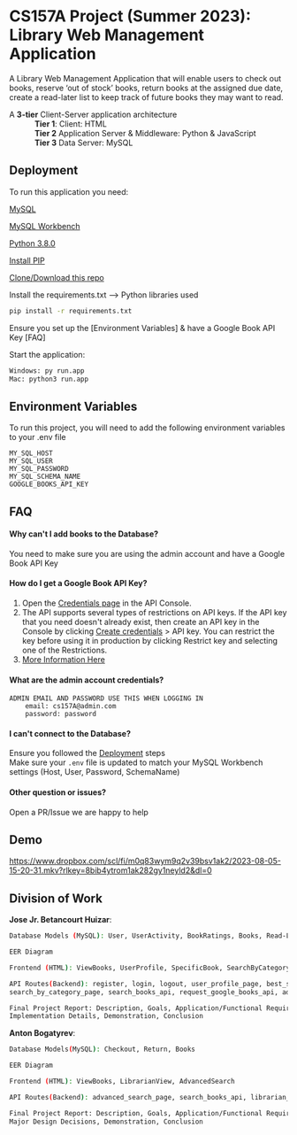 
# CS157A Project (Summer 2023): Library Web Management Application

A Library Web Management Application that will enable users to check out books, reserve ‘out of stock’ books, return books at the assigned due date, create a read-later list to keep track of future books they may want to read.

A **3-tier** Client-Server application architecture\
&emsp;&emsp;&emsp; **Tier 1**: Client: HTML\
&emsp;&emsp;&emsp; **Tier 2** Application Server & Middleware: Python & JavaScript\
&emsp;&emsp;&emsp; **Tier 3** Data Server: MySQL





## Deployment

To run this application you need:

[MySQL](https://www.mysql.com/downloads/)

[MySQL Workbench](https://www.mysql.com/products/workbench/)

[Python 3.8.0](https://www.python.org/downloads/release/python-380/)

[Install PIP](https://pip.pypa.io/en/stable/cli/pip_install/)

[Clone/Download this repo](https://github.com/h0se69/CS157A-Project)


Install the requirements.txt --> Python libraries used
```bash
pip install -r requirements.txt
```

Ensure you set up the [Environment Variables] & have a Google Book API Key [FAQ]

Start the application:

```bash
Windows: py run.app
Mac: python3 run.app
```




## Environment Variables

To run this project, you will need to add the following environment variables to your .env file

`MY_SQL_HOST`\
`MY_SQL_USER`\
`MY_SQL_PASSWORD`\
`MY_SQL_SCHEMA_NAME`\
`GOOGLE_BOOKS_API_KEY`

## FAQ

#### Why can't I add books to the Database?

You need to make sure you are using the admin account and have a Google Book API Key

#### How do I get a Google Book API Key?

1) Open the [Credentials page](https://console.cloud.google.com/apis/credentials) in the API Console.
2) The API supports several types of restrictions on API keys. If the API key that you need doesn't already exist, then create an API key in the Console by clicking [Create credentials](https://console.cloud.google.com/apis/credentials)  > API key. You can restrict the key before using it in production by clicking Restrict key and selecting one of the Restrictions.
3) [More Information Here](https://developers.google.com/books/docs/v1/using)

#### What are the admin account credentials?
    ADMIN EMAIL AND PASSWORD USE THIS WHEN LOGGING IN
        email: cs157A@admin.com
        password: password

#### I can't connect to the Database?
Ensure you followed the [Deployment](#Deployment) steps \
Make sure your `.env` file is updated to match your MySQL Workbench settings (Host, User, Password, SchemaName)

#### Other question or issues?
Open a PR/Issue we are happy to help




## Demo

https://www.dropbox.com/scl/fi/m0q83wym9q2v39bsv1ak2/2023-08-05-15-20-31.mkv?rlkey=8bib4ytrom1ak282gy1neyld2&dl=0
## Division of Work
**Jose Jr. Betancourt Huizar**:
```bash
Database Models (MySQL): User, UserActivity, BookRatings, Books, Read-Later

EER Diagram

Frontend (HTML): ViewBooks, UserProfile, SpecificBook, SearchByCategory, RegisterPage, LoginPage, Navbar, BestSellers, AddBook

API Routes(Backend): register, login, logout, user_profile_page, best_sellers_page, all_books_page,
search_by_category_page, search_books_api, request_google_books_api, add_to_read_later_api, add_book_rating_api, remove_read_later_api

Final Project Report: Description, Goals, Application/Functional Requirements & Architecture, ER Data Model + Relational Schema,
Implementation Details, Demonstration, Conclusion
```

**Anton Bogatyrev**:
```bash
Database Models(MySQL): Checkout, Return, Books

EER Diagram

Frontend (HTML): ViewBooks, LibrarianView, AdvancedSearch

API Routes(Backend): advanced_search_page, search_books_api, librarian_view_page, return_book_api, checkout_book_api, add_fine_api, get_book_api

Final Project Report: Description, Goals, Application/Functional Requirements & Architecture, ER Data Model + Relational Schema, 
Major Design Decisions, Demonstration, Conclusion
```
